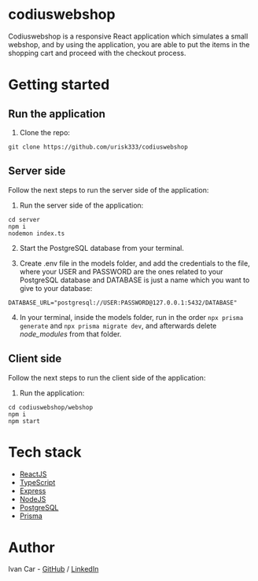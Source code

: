 # codiuswebshop

Codiuswebshop is a responsive React application which simulates a small webshop, and by using the application, you are able to put the items in the shopping cart and proceed with the checkout process.

# Getting started

## Run the application

1. Clone the repo:

```
git clone https://github.com/urisk333/codiuswebshop
```

## Server side

Follow the next steps to run the server side of the application:

1. Run the server side of the application:

```
cd server
npm i
nodemon index.ts
```

2. Start the PostgreSQL database from your terminal.

3. Create .env file in the models folder, and add the credentials to the file, where your USER and PASSWORD are the ones related to your PostgreSQL database and DATABASE is just a name which you want to give to your database:

```
DATABASE_URL="postgresql://USER:PASSWORD@127.0.0.1:5432/DATABASE"
```

4. In your terminal, inside the models folder, run in the order `npx prisma generate` and `npx prisma migrate dev`, and afterwards delete _node_modules_ from that folder.

## Client side

Follow the next steps to run the client side of the application:

1. Run the application:

```
cd codiuswebshop/webshop
npm i
npm start
```

# Tech stack

- [ReactJS](https://reactjs.org)
- [TypeScript](https://www.typescriptlang.org/)
- [Express](https://expressjs.com/)
- [NodeJS](https://nodejs.org/en/)
- [PostgreSQL](https://www.postgresql.org/)
- [Prisma](https://www.prisma.io/)

# Author

Ivan Car - [GitHub](https://github.com/urisk333) / [LinkedIn](https://www.linkedin.com/in/ivan-car/)
